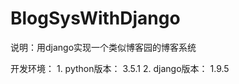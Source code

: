 # BlogSysWithDjango
说明：用django实现一个类似博客园的博客系统

开发环境： 
    1. python版本： 3.5.1
    2. django版本： 1.9.5

